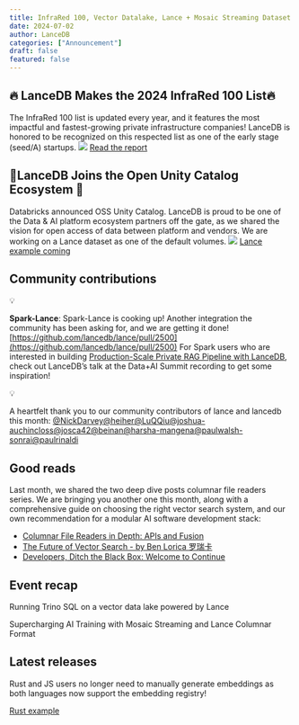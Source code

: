 ```yaml
---
title: InfraRed 100, Vector Datalake, Lance + Mosaic Streaming Dataset
date: 2024-07-02
author: LanceDB
categories: ["Announcement"]
draft: false
featured: false
---
```


## 🔥 LanceDB Makes the 2024 InfraRed 100 List🔥

The InfraRed 100 list is updated every year, and it features the most impactful and fastest-growing private infrastructure companies! LanceDB is honored to be recognized on this respected list as one of the early stage (seed/A) startups. 
![](__GHOST_URL__/content/images/2024/07/LanceDB--1-.jpg)
[Read the report](https://www.redpoint.com/infrared/100/)

## 🤝LanceDB Joins the Open Unity Catalog Ecosystem 🤝

Databricks announced OSS Unity Catalog. LanceDB is proud to be one of the Data & AI platform ecosystem partners off the gate, as we shared the vision for open access of data between platform and vendors. We are working on a Lance dataset as one of the default volumes. 
![](__GHOST_URL__/content/images/2024/07/27564.png)
[Lance example coming](https://github.com/unitycatalog/unitycatalog/issues/126)

## Community contributions

💡

**Spark-Lance**: Spark-Lance is cooking up! Another integration the community has been asking for, and we are getting it done! [https://github.com/lancedb/lance/pull/2500](https://github.com/lancedb/lance/pull/2500) For Spark users who are interested in building [Production-Scale Private RAG Pipeline with LanceDB](https://www.youtube.com/watch?v=BEjjVcvJxKw&amp;t=5s), check out LanceDB’s talk at the Data+AI Summit recording to get some inspiration!

💡

A heartfelt thank you to our community contributors of lance and lancedb this month: [@NickDarvey](https://github.com/NickDarvey)[@heiher](https://github.com/heiher)[@LuQQiu](https://github.com/LuQQiu)[@joshua-auchincloss](https://github.com/joshua-auchincloss)[@josca42](https://github.com/josca42)[@beinan](https://github.com/beinan)[@harsha-mangena](https://github.com/harsha-mangena)[@paulwalsh-sonrai](https://github.com/paulwalsh-sonrai)[@paulrinaldi](https://github.com/paulrinaldi)

## Good reads

Last month, we shared the two deep dive posts columnar file readers series. We are bringing you another one this month, along with a comprehensive guide on choosing the right vector search system, and our own recommendation for a modular AI software development stack:

- [Columnar File Readers in Depth: APIs and Fusion](__GHOST_URL__/columnar-file-readers-in-depth-apis-and-fusion/)
- [The Future of Vector Search - by Ben Lorica 罗瑞卡](https://gradientflow.substack.com/p/the-future-of-vector-search)
- [Developers, Ditch the Black Box: Welcome to Continue](__GHOST_URL__/lancedb-x-continue/)

## Event recap

Running Trino SQL on a vector data lake powered by Lance

Supercharging AI Training with Mosaic Streaming and Lance Columnar Format

## Latest releases 

Rust and JS users no longer need to manually generate embeddings as both languages now support the embedding registry!

[Rust example](https://github.com/lancedb/lancedb/blob/main/rust/lancedb/examples/openai.rs)

